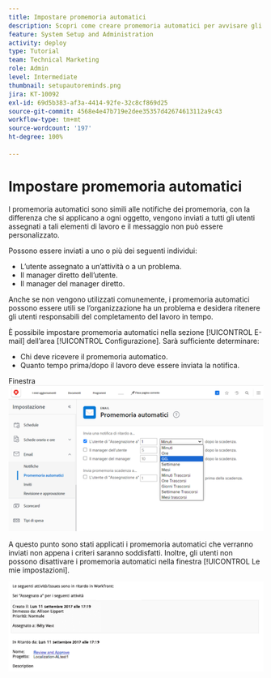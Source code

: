 ```yaml
---
title: Impostare promemoria automatici
description: Scopri come creare promemoria automatici per avvisare gli utenti che le date di completamento pianificate per l’assegnazione del lavoro si stanno avvicinando o sono state superate.
feature: System Setup and Administration
activity: deploy
type: Tutorial
team: Technical Marketing
role: Admin
level: Intermediate
thumbnail: setupautoreminds.png
jira: KT-10092
exl-id: 69d5b383-af3a-4414-92fe-32c8cf869d25
source-git-commit: 4568e4e47b719e2dee35357d42674613112a9c43
workflow-type: tm+mt
source-wordcount: '197'
ht-degree: 100%

---
```


<!--
this has the same content as the system administrator notification setup and mangement section of the email and inapp notificiations learning path
-->

# Impostare promemoria automatici

I promemoria automatici sono simili alle notifiche dei promemoria, con la differenza che si applicano a ogni oggetto, vengono inviati a tutti gli utenti assegnati a tali elementi di lavoro e il messaggio non può essere personalizzato.

Possono essere inviati a uno o più dei seguenti individui:

* L’utente assegnato a un’attività o a un problema.
* Il manager diretto dell’utente.
* Il manager del manager diretto.

Anche se non vengono utilizzati comunemente, i promemoria automatici possono essere utili se l’organizzazione ha un problema e desidera ritenere gli utenti responsabili del completamento del lavoro in tempo.

È possibile impostare promemoria automatici nella sezione [!UICONTROL E-mail] dell’area [!UICONTROL  Configurazione]. Sarà sufficiente determinare:

* Chi deve ricevere il promemoria automatico.
* Quanto tempo prima/dopo il lavoro deve essere inviata la notifica.

Finestra ![[!UICONTROL Promemoria automatici] in [!UICONTROL Configurazione]](assets/admin-fund-automatic-reminders-1.png)

A questo punto sono stati applicati i promemoria automatici che verranno inviati non appena i criteri saranno soddisfatti. Inoltre, gli utenti non possono disattivare i promemoria automatici nella finestra [!UICONTROL Le mie impostazioni].

![[!UICONTROL Promemoria automatico] messaggio e-mail](assets/admin-fund-automatic-reminders-2.png)
